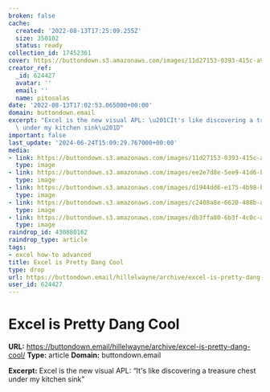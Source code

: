 ```yaml
---
broken: false
cache:
  created: '2022-08-13T17:25:09.255Z'
  size: 350102
  status: ready
collection_id: 17452361
cover: https://buttondown.s3.amazonaws.com/images/11d27153-0393-415c-a972-d77712d2ed2c.png
creator_ref:
  _id: 624427
  avatar: ''
  email: ''
  name: pitosalas
date: '2022-08-13T17:02:53.065000+00:00'
domain: buttondown.email
excerpt: "Excel is the new visual APL: \u201CIt's like discovering a treasure chest\
  \ under my kitchen sink\u201D"
important: false
last_update: '2024-06-24T15:09:29.767000+00:00'
media:
- link: https://buttondown.s3.amazonaws.com/images/11d27153-0393-415c-a972-d77712d2ed2c.png
  type: image
- link: https://buttondown.s3.amazonaws.com/images/ee2e7d8e-5ee9-41d6-b585-9829de1fd69e.png
  type: image
- link: https://buttondown.s3.amazonaws.com/images/d1944dd6-e175-4b98-b945-242223329e72.png
  type: image
- link: https://buttondown.s3.amazonaws.com/images/c2408a8e-6620-488b-a742-d8b772ad0f2a.png
  type: image
- link: https://buttondown.s3.amazonaws.com/images/db3ffa80-6b3f-4c0c-a403-e91660e9c7f7.png
  type: image
raindrop_id: 430880162
raindrop_type: article
tags:
- excel how-to advanced
title: Excel is Pretty Dang Cool
type: drop
url: https://buttondown.email/hillelwayne/archive/excel-is-pretty-dang-cool/
user_id: 624427
---
```


# Excel is Pretty Dang Cool

**URL:** https://buttondown.email/hillelwayne/archive/excel-is-pretty-dang-cool/
**Type:** article
**Domain:** buttondown.email

**Excerpt:** Excel is the new visual APL: “It's like discovering a treasure chest under my kitchen sink”
